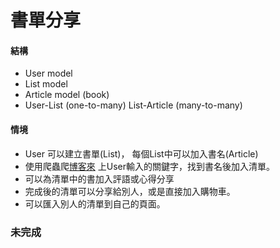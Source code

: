 # 書單分享
#### 結構 
* User  model
* List model
* Article model (book)
* User-List (one-to-many)
List-Article (many-to-many)

#### 情境
* User 可以建立書單(List)， 每個List中可以加入書名(Article)
* 使用爬蟲爬[博客來](http://www.books.com.tw/) 上User輸入的關鍵字，找到書名後加入清單。
* 可以為清單中的書加入評語或心得分享
* 完成後的清單可以分享給別人，或是直接加入購物車。
* 可以匯入別人的清單到自己的頁面。



### 未完成
